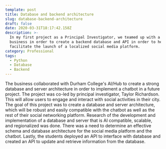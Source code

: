 ```yaml
---
template: post
title: Database and backend architecture
slug: database-backend-architecture
draft: false
date: 2020-03-31T18:17:42.158Z
description: >-
  In my first project as a Principal Investigator, we teamed up with a local
  business in order to create a backend database and API in order to help
  facilitate the launch of a localized social media platform.
category: Professional
tags:
  - Python
  - Database
  - Backend
---
```

The business collaborated with Durham College's AI/Hub to create a strong database and server architecture in order to implement a chatbot in a future project. The project was co-led by principal investigator, Taylor Richardson. This will allow users to engage and interact with social activities in their city. The goal of this project was to create a database and server architecture, which will be robust and easily compatible with the chatbot as well as the rest of their social networking platform. Research of the development and implementation of a database and server that is AI compatible, scalable, and regionalized was done. There was a need to determine an effective schema and database architecture for the social media platform and the chatbot. Lastly, the students deployed an API to interface with database and created an API to update and retrieve information from the database.